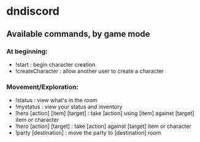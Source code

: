 # dndiscord
## Available commands, by game mode

### At beginning:
- !start : begin character creation
- !createCharacter : allow another user to create a character

### Movement/Exploration:
- !status : view what's in the room
- !mystatus : view your status and inventory
- !hero [action] [item] [target] : take [action] using [item] against [target] item or character
- !hero [action] [target] : take [action] against [target] item or character
- !party [destination] : move the party to [destination] room

